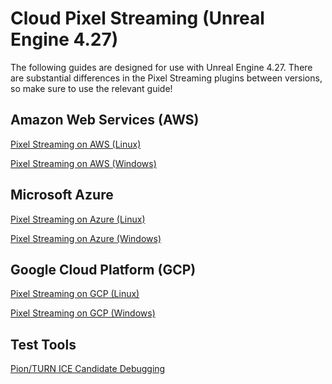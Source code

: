 # Cloud Pixel Streaming (Unreal Engine 4.27)
The following guides are designed for use with Unreal Engine 4.27. There are substantial differences in the Pixel Streaming plugins between versions, so make sure to use the relevant guide!

## Amazon Web Services (AWS)
   [Pixel Streaming on AWS (Linux)](Guides_UE_427/Pixel%20Streaming%20on%20AWS%20(Linux).md)
   
   [Pixel Streaming on AWS (Windows)](Guides_UE_427/Pixel%20Streaming%20on%20AWS%20(Windows).md)

## Microsoft Azure
   [Pixel Streaming on Azure (Linux)](Guides_UE_427/Pixel%20Streaming%20on%20Azure%20(Linux).md)

   [Pixel Streaming on Azure (Windows)](Guides_UE_427/Pixel%20Streaming%20on%20Azure%20(Windows).md)
   
## Google Cloud Platform (GCP)
   [Pixel Streaming on GCP (Linux)](Guides_UE_427/Pixel%20Streaming%20on%20GCP%20(Linux).md)
   
   [Pixel Streaming on GCP (Windows)](Guides_UE_427/Pixel%20Streaming%20on%20GCP%20(Windows).md)

## Test Tools
   [Pion/TURN ICE Candidate Debugging](ICE%20Debugging.md)